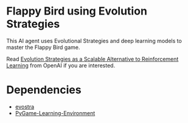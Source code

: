 # Flappy Bird using Evolution Strategies

This AI agent uses Evolutional Strategies and deep learning models to master the Flappy Bird game.

Read [Evolution Strategies as a Scalable Alternative to Reinforcement Learning](https://blog.openai.com/evolution-strategies/) from OpenAI if you are interested.

# Dependencies

- [evostra](https://github.com/alirezamika/evostra)
- [PyGame-Learning-Environment](https://github.com/ntasfi/PyGame-Learning-Environment)